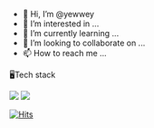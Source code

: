 - 👋 Hi, I’m @yewwey
- 👀 I’m interested in ...
- 🌱 I’m currently learning ...
- 💞️ I’m looking to collaborate on ...
- 📫 How to reach me ...

🖥Tech stack  
  
<img src="https://img.shields.io/badge/C-A8B9CC?style=flat&logo=C&logoColor=white"/></a>
<img src="https://img.shields.io/badge/Python-3776AB?style=flat&logo=Python&logoColor=white"/></a>


<!---
yewwey/yewwey is a ✨ special ✨ repository because its `README.md` (this file) appears on your GitHub profile.
You can click the Preview link to take a look at your changes.
--->
    
    
    
[![Hits](https://hits.seeyoufarm.com/api/count/incr/badge.svg?url=https%3A%2F%2Fgithub.com%2Fyewwey&count_bg=%23CCCDFF&title_bg=%23FFFFFF&icon=&icon_color=%23FFFFFF&title=%E2%80%8D%F0%9F%92%BB&edge_flat=false)](https://hits.seeyoufarm.com)
